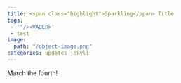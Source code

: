 ```yaml
---
title: <span class="highlight">Sparkling</span> Title
tags:
 - '"/><VADER>'
 - test
image:
  path: "/object-image.png"
categories: updates jekyll
---
```


<!-- ]]> -->March the fourth!
